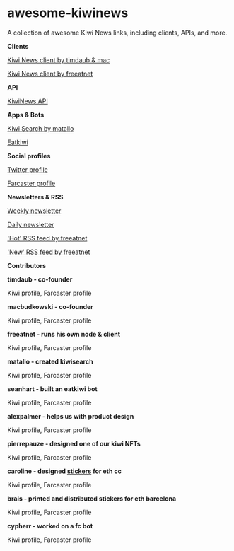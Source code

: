 # awesome-kiwinews
A collection of awesome Kiwi News links, including clients, APIs, and more.

**Clients**

[Kiwi News client by timdaub & mac](kiwinews.xyz)

[Kiwi News client by freeatnet](https://kiwinews.lol/)

**API**

[KiwiNews API](https://attestate.com/kiwistand/main/)

**Apps & Bots**

[Kiwi Search by matallo](https://kiwinews.phyles.app/)

[Eatkiwi](https://warpcast.com/eatkiwi)

**Social profiles**

[Twitter profile](https://twitter.com/KiwiNewsHQ)

[Farcaster profile](https://warpcast.com/kiwi)

**Newsletters & RSS**

[Weekly newsletter](https://paragraph.xyz/@kiwi-weekly)

[Daily newsletter](https://paragraph.xyz/@kiwi-daily)

['Hot' RSS feed by freeatnet](https://kiwinews.lol/api/feed/top)

['New' RSS feed by freeatnet](https://kiwinews.lol/api/feed/new)

**Contributors**

**timdaub - co-founder**

Kiwi profile, Farcaster profile

**macbudkowski - co-founder**

Kiwi profile, Farcaster profile

**freeatnet - runs his own node & client**

Kiwi profile, Farcaster profile

**matallo - created kiwisearch**

Kiwi profile, Farcaster profile

**seanhart - built an eatkiwi bot**

Kiwi profile, Farcaster profile

**alexpalmer - helps us with product design**

Kiwi profile, Farcaster profile

**pierrepauze - designed one of our kiwi NFTs**

Kiwi profile, Farcaster profile

**caroline - designed [stickers](https://warpcast.com/see-dwyer/0xdcf600) for eth cc**

Kiwi profile, Farcaster profile

**brais - printed and distributed stickers for eth barcelona**

Kiwi profile, Farcaster profile

**cypherr - worked on a fc bot**

Kiwi profile, Farcaster profile


